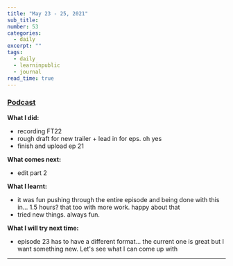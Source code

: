 ```yaml
---
title: "May 23 - 25, 2021"
sub_title: 
number: 53
categories:
  - daily
excerpt: ""
tags:
  - daily
  - learninpublic
  - journal
read_time: true
---
```


### [Podcast](http://frndshiptime.com)
**What I did:** 
- recording FT22
- rough draft for new trailer + lead in for eps. oh yes
- finish and upload ep 21

**What comes next:**
- edit part 2

**What I learnt:**
- it was fun pushing through the entire episode and being done with this in... 1.5 hours? that too with more work. happy about that
- tried new things. always fun.  

**What I will try next time:**

- episode 23 has to have a different format... the current one is great but I want something new. Let's see what I can come up with

---